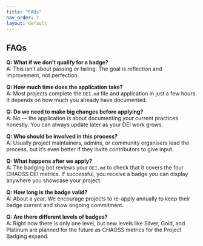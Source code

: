 ```yaml
---
title: "FAQs"
nav_order: 7
layout: default
---
```


## FAQs
**Q: What if we don’t qualify for a badge?**  
A: This isn’t about passing or failing. The goal is reflection and improvement, not perfection.

**Q: How much time does the application take?**  
A: Most projects complete the `DEI.md` file and application in just a few hours. It depends on how much you already have documented.

**Q: Do we need to make big changes before applying?**  
A: No — the application is about documenting your current practices honestly. You can always update later as your DEI work grows.

**Q: Who should be involved in this process?**  
A: Usually project maintainers, admins, or community organisers lead the process, but it’s even better if they invite contributors to give input.

**Q: What happens after we apply?**  
A: The badging bot reviews your `DEI.md` to check that it covers the four CHAOSS DEI metrics. If successful, you receive a badge you can display anywhere you showcase your project.

**Q: How long is the badge valid?**  
A: About a year. We encourage projects to re-apply annually to keep their badge current and show ongoing commitment.

**Q: Are there different levels of badges?**  
A: Right now there is only one level, but new levels like Silver, Gold, and Platinum are planned for the future as CHAOSS metrics for the Project Badging expand.

